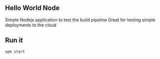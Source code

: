 ## Hello World Node
Simple Nodejs application to test the build pipeline
Great for testing simple deployments to the cloud
## Run it
```bash
npm start
```
